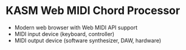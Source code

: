 # KASM Web MIDI Chord Processor

- Modern web browser with Web MIDI API support
- MIDI input device (keyboard, controller)
- MIDI output device (software synthesizer, DAW, hardware)